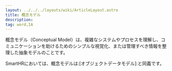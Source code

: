 ```yaml
---
layout: ../../../layouts/wiki/ArticleLayout.astro
title: 概念モデル
description:
tag: word,IA
---
```


概念モデル（Conceptual Model）は、複雑なシステムやプロセスを理解し、コミュニケーションを助けるためのシンプルな視覚化、または管理すべき情報を整理した抽象モデルのことです。

SmartHRにおいては、概念モデルは:[オブジェクトデータモデル]:と同義です。